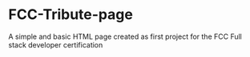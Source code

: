# FCC-Tribute-page
A simple and basic HTML page created as first project for the FCC Full stack developer certification
